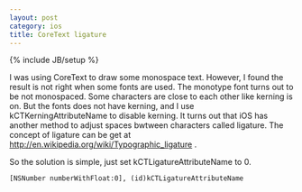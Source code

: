 ```yaml
---
layout: post
category: ios
title: CoreText ligature
---
```

{% include JB/setup %}

I was using CoreText to draw some monospace text. However, I found the result is not right when some fonts are used. The monotype font turns out to be not monospaced. Some characters are close to each other like kerning is on. But the fonts does not have kerning, and I use kCTKerningAttributeName to disable kerning.
It turns out that iOS has another method to adjust spaces bwtween characters called ligature. The concept of ligature can be get at http://en.wikipedia.org/wiki/Typographic_ligature .

So the solution is simple, just set kCTLigatureAttributeName to 0.

    [NSNumber numberWithFloat:0], (id)kCTLigatureAttributeName
